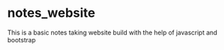 # notes_website
This is a basic notes taking website build with the help of javascript and bootstrap
